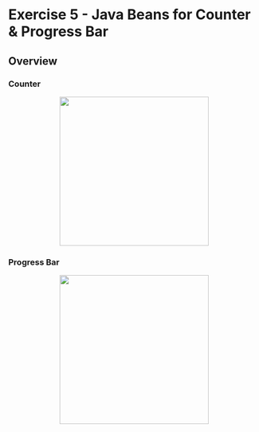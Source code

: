 # Exercise 5 - Java Beans for Counter & Progress Bar

## Overview
### Counter 
<p align='center'>
<img src='https://raw.githubusercontent.com/rizqialfani01/javabeans-progressbar/master/counter.jpg' width='299'>
</p>

### Progress Bar
<p align='center'>
<img src='https://raw.githubusercontent.com/rizqialfani01/javabeans-progressbar/master/progressbar.jpg' width='299'>
</p>